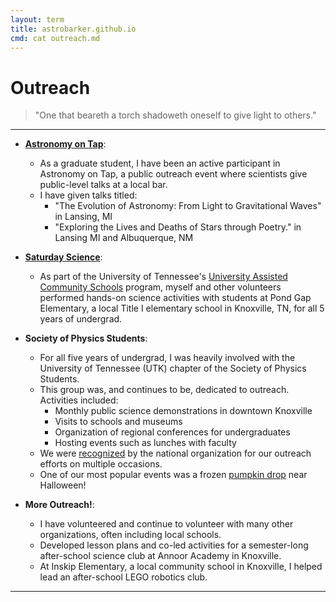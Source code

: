 ```yaml
---
layout: term
title: astrobarker.github.io
cmd: cat outreach.md
---
```


Outreach
========

> "One that beareth a torch shadoweth oneself to give light to others."

* * *

- **[Astronomy on Tap][aot]**: 
  - As a graduate student, I have been an active participant in Astronomy on Tap, a public outreach event where scientists give public-level talks at a local bar.
  - I have given talks titled:
    - "The Evolution of Astronomy: From Light to Gravitational Waves" in Lansing, MI
    - "Exploring the Lives and Deaths of Stars through Poetry." in Lansing MI and Albuquerque, NM

- **[Saturday Science][saturday]**: 
  - As part of the University of Tennessee's [University Assisted Community Schools][uacs] program, 
  myself and other volunteers performed hands-on science activities with students at 
  Pond Gap Elementary, a local Title I elementary school in Knoxville, TN, for all 5 years of undergrad.

- **Society of Physics Students**: 
  - For all five years of undergrad, I was heavily involved with the University of Tennessee (UTK) 
    chapter of the Society of Physics Students.
  - This group was, and continues to be, dedicated to outreach. Activities included:
    - Monthly public science demonstrations in downtown Knoxville
    - Visits to schools and museums
    - Organization of regional conferences for undergraduates
    - Hosting events such as lunches with faculty
  - We were [recognized][spsrecog] by the national organization for our outreach efforts on multiple occasions.
  - One of our most popular events was a frozen [pumpkin drop][pumpkin] near Halloween!

- **More Outreach!**: 
  - I have volunteered and continue to volunteer with many other organizations, often including local schools.
  - Developed lesson plans and co-led activities for a semester-long after-school science club at Annoor Academy in Knoxville.
  - At Inskip Elementary, a local community school in Knoxville, I helped lead an after-school LEGO robotics club.


* * *

[aot]: https://astronomyontap.org/
[saturday]: https://www.utk.edu/volunteer_stories/science-on-saturdays
[uacs]: https://alumnus.tennessee.edu/2020/second-shift/
[spsrecog]: https://www.spsnational.org/awards/blake-lilly-prize/2015/university-tennessee-knoxville
[pumpkin]: https://news.utk.edu/2018/10/25/physics-students-smash-pumpkins-for-science/
